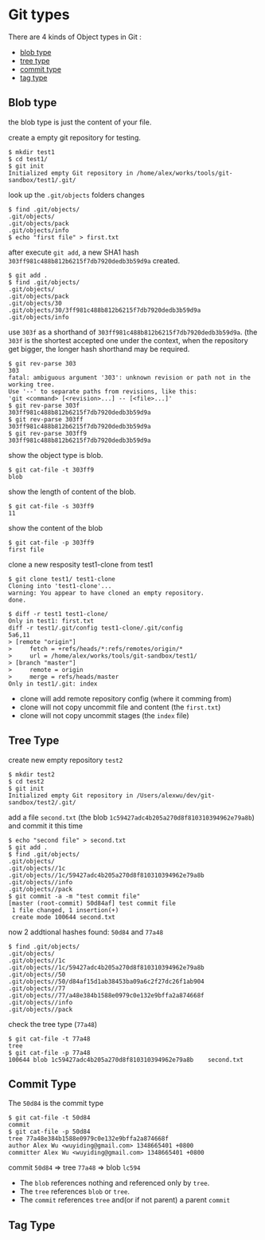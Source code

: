 # Git types

There are 4 kinds of Object types in Git :
  * [blob type](#blob-type)
  * [tree type](#tree-type)
  * [commit type](#commit-type)
  * [tag type](#tag-type)

## Blob type
the blob type is just the content of your file.

create a empty git repository for testing. 
    
    $ mkdir test1
    $ cd test1/
    $ git init
    Initialized empty Git repository in /home/alex/works/tools/git-sandbox/test1/.git/
    
look up the `.git/objects` folders changes

    $ find .git/objects/
    .git/objects/
    .git/objects/pack
    .git/objects/info
    $ echo "first file" > first.txt

after execute `git add`, a new SHA1 hash `303ff981c488b812b6215f7db7920dedb3b59d9a` created.

    $ git add .
    $ find .git/objects/
    .git/objects/
    .git/objects/pack
    .git/objects/30
    .git/objects/30/3ff981c488b812b6215f7db7920dedb3b59d9a
    .git/objects/info

use `303f` as a shorthand of `303ff981c488b812b6215f7db7920dedb3b59d9a`. (the `303f` is the 
shortest accepted one under the context, when the repository get bigger, the longer hash 
shorthand may be required.


    $ git rev-parse 303
    303
    fatal: ambiguous argument '303': unknown revision or path not in the working tree.
    Use '--' to separate paths from revisions, like this:
    'git <command> [<revision>...] -- [<file>...]'
    $ git rev-parse 303f
    303ff981c488b812b6215f7db7920dedb3b59d9a
    $ git rev-parse 303ff
    303ff981c488b812b6215f7db7920dedb3b59d9a
    $ git rev-parse 303ff9
    303ff981c488b812b6215f7db7920dedb3b59d9a

show the object type is blob.

    $ git cat-file -t 303ff9
    blob

show the length of content of the blob.

    $ git cat-file -s 303ff9
    11

show the content of the blob 

    $ git cat-file -p 303ff9
    first file

clone a new resposity test1-clone from test1

    $ git clone test1/ test1-clone
    Cloning into 'test1-clone'...
    warning: You appear to have cloned an empty repository.
    done.
    
    $ diff -r test1 test1-clone/
    Only in test1: first.txt
    diff -r test1/.git/config test1-clone/.git/config
    5a6,11
    > [remote "origin"]
    >     fetch = +refs/heads/*:refs/remotes/origin/*
    >     url = /home/alex/works/tools/git-sandbox/test1/
    > [branch "master"]
    >     remote = origin
    >     merge = refs/heads/master
    Only in test1/.git: index

  * clone will add remote repository config (where it comming from)
  * clone will not copy uncommit file and content (the `first.txt`)
  * clone will not copy uncommit stages (the `index` file) 

## Tree Type

create new empty repository `test2`

    $ mkdir test2
    $ cd test2
    $ git init
    Initialized empty Git repository in /Users/alexwu/dev/git-sandbox/test2/.git/

add a file `second.txt` (the blob `1c59427adc4b205a270d8f810310394962e79a8b`) and commit it this time

    $ echo "second file" > second.txt
    $ git add . 
    $ find .git/objects/
    .git/objects/
    .git/objects//1c
    .git/objects//1c/59427adc4b205a270d8f810310394962e79a8b
    .git/objects//info
    .git/objects//pack
    $ git commit -a -m "test commit file"
    [master (root-commit) 50d84af] test commit file
     1 file changed, 1 insertion(+)
     create mode 100644 second.txt

now 2 addtional hashes found: `50d84` and `77a48` 
    
    $ find .git/objects/
    .git/objects/
    .git/objects//1c
    .git/objects//1c/59427adc4b205a270d8f810310394962e79a8b
    .git/objects//50
    .git/objects//50/d84af15d1ab38453ba09a6c2f27dc26f1ab904
    .git/objects//77
    .git/objects//77/a48e384b1588e0979c0e132e9bffa2a874668f
    .git/objects//info
    .git/objects//pack

check the tree type (`77a48`)

    $ git cat-file -t 77a48
    tree
    $ git cat-file -p 77a48
    100644 blob 1c59427adc4b205a270d8f810310394962e79a8b    second.txt


## Commit Type

The `50d84` is the commit type

    $ git cat-file -t 50d84
    commit
    $ git cat-file -p 50d84
    tree 77a48e384b1588e0979c0e132e9bffa2a874668f
    author Alex Wu <wuyiding@gmail.com> 1348665401 +0800
    committer Alex Wu <wuyiding@gmail.com> 1348665401 +0800


commit `50d84` => tree `77a48` => blob `lc594`

 * The `blob` references nothing and referenced only by `tree`. 
 * The `tree` references `blob` or `tree`.  
 * The `commit` references `tree` and(or if not parent) a parent `commit` 


## Tag Type

